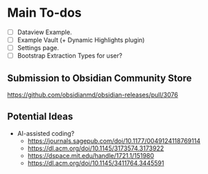 # Main To-dos
- [ ] Dataview Example.
- [ ] Example Vault (+ Dynamic Highlights plugin)
- [ ] Settings page.
- [ ] Bootstrap Extraction Types for user?

## Submission to Obsidian Community Store
<https://github.com/obsidianmd/obsidian-releases/pull/3076>

## Potential Ideas
- AI-assisted coding?
	+ <https://journals.sagepub.com/doi/10.1177/0049124118769114>
	+ <https://dl.acm.org/doi/10.1145/3173574.3173922>
	+ <https://dspace.mit.edu/handle/1721.1/151980>
	+ <https://dl.acm.org/doi/10.1145/3411764.3445591>
